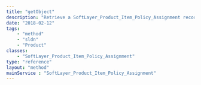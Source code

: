 ```yaml
---
title: "getObject"
description: "Retrieve a SoftLayer_Product_Item_Policy_Assignment record."
date: "2018-02-12"
tags:
    - "method"
    - "sldn"
    - "Product"
classes:
    - "SoftLayer_Product_Item_Policy_Assignment"
type: "reference"
layout: "method"
mainService : "SoftLayer_Product_Item_Policy_Assignment"
---
```

